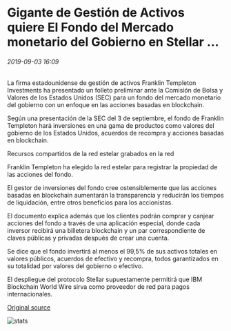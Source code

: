 # Gigante de Gestión de Activos quiere El Fondo del Mercado monetario del Gobierno en Stellar ...

###### 2019-09-03 16:09

La firma estadounidense de gestión de activos Franklin Templeton Investments ha presentado un folleto preliminar ante la Comisión de Bolsa y Valores de los Estados Unidos (SEC) para un fondo del mercado monetario del gobierno con un enfoque en las acciones basadas en blockchain.

Según una presentación de la SEC del 3 de septiembre, el fondo de Franklin Templeton hará inversiones en una gama de productos como valores del gobierno de los Estados Unidos, acuerdos de recompra y acciones basadas en blockchain.

Recursos compartidos de la red estelar grabados en la red

Franklin Templeton ha elegido la red estelar para registrar la propiedad de las acciones del fondo.

El gestor de inversiones del fondo cree ostensiblemente que las acciones basadas en blockchain aumentarán la transparencia y reducirán los tiempos de liquidación, entre otros beneficios para los accionistas.

El documento explica además que los clientes podrán comprar y canjear acciones del fondo a través de una aplicación especial, donde cada inversor recibirá una billetera blockchain y un par correspondiente de claves públicas y privadas después de crear una cuenta.

Se dice que el fondo invertirá al menos el 99,5% de sus activos totales en valores públicos, acuerdos de efectivo y recompra, todos garantizados en su totalidad por valores del gobierno o efectivo.

El despliegue del protocolo Stellar supuestamente permitirá que IBM Blockchain World Wire sirva como proveedor de red para pagos internacionales.

[Original source](https://cointelegraph.com/news/asset-management-giant-puts-government-money-market-fund-on-stellar)

![stats](https://c.statcounter.com/11760860/0/a89fa40b/1/ "stats")